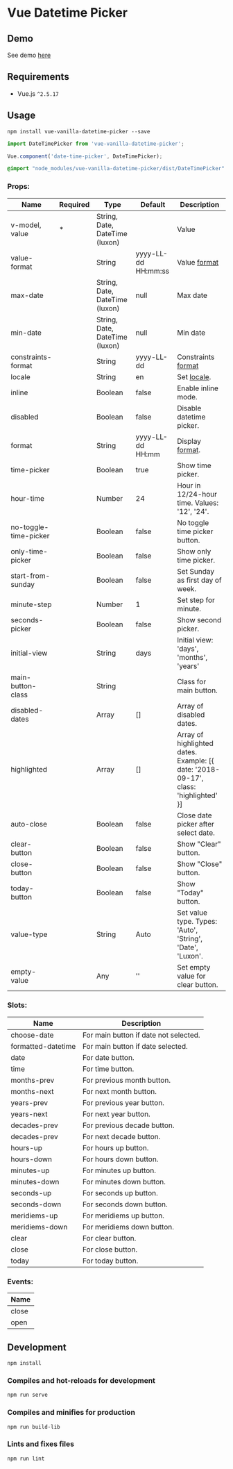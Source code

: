 # Vue Datetime Picker

## Demo

See demo [here](https://codepen.io/Shchepotin/pen/wEQyQx?editors=1010)

## Requirements

- Vue.js `^2.5.17`

## Usage

```
npm install vue-vanilla-datetime-picker --save
```

```javascript
import DateTimePicker from 'vue-vanilla-datetime-picker';

Vue.component('date-time-picker', DateTimePicker);
```

```sass
@import "node_modules/vue-vanilla-datetime-picker/dist/DateTimePicker"
```

### Props:

| Name                  | Required | Type                            | Default             | Description                                                                                                            |
| --------------------- | -------- | ------------------------------- | ------------------- | ---------------------------------------------------------------------------------------------------------------------- |
| v-model, value        | *        | String, Date, DateTime (luxon)  |                     | Value                                                                                                                  |
| value-format          |          | String                          | yyyy-LL-dd HH:mm:ss | Value [format](https://github.com/moment/luxon/blob/master/docs/formatting.md#table-of-tokens)                         |
| max-date              |          | String, Date, DateTime (luxon)  | null                | Max date                                                                                                               |
| min-date              |          | String, Date, DateTime (luxon)  | null                | Min date                                                                                                               |
| constraints-format    |          | String                          | yyyy-LL-dd          | Constraints [format](https://github.com/moment/luxon/blob/master/docs/formatting.md#table-of-tokens)                   |
| locale                |          | String                          | en                  | Set [locale](https://www.iana.org/assignments/language-subtag-registry/language-subtag-registry).                      |
| inline                |          | Boolean                         | false               | Enable inline mode.                                                                                                    |
| disabled              |          | Boolean                         | false               | Disable datetime picker.                                                                                               |
| format                |          | String                          | yyyy-LL-dd HH:mm    | Display [format](https://github.com/moment/luxon/blob/master/docs/formatting.md#table-of-tokens).                      |
| time-picker           |          | Boolean                         | true                | Show time picker.                                                                                                      |
| hour-time             |          | Number                          | 24                  | Hour in 12/24-hour time. Values: '12', '24'.                                                                           |
| no-toggle-time-picker |          | Boolean                         | false               | No toggle time picker button.                                                                                          |
| only-time-picker      |          | Boolean                         | false               | Show only time picker.                                                                                                 |
| start-from-sunday     |          | Boolean                         | false               | Set Sunday as first day of week.                                                                                       |
| minute-step           |          | Number                          | 1                   | Set step for minute.                                                                                                   |
| seconds-picker        |          | Boolean                         | false               | Show second picker.                                                                                                    |
| initial-view          |          | String                          | days                | Initial view: 'days', 'months', 'years'                                                                                |
| main-button-class     |          | String                          |                     | Class for main button.                                                                                                 |
| disabled-dates        |          | Array                           | []                  | Array of disabled dates.                                                                                               |
| highlighted           |          | Array                           | []                  | Array of highlighted dates. Example: [{ date: '2018-09-17', class: 'highlighted' }]                                    |
| auto-close            |          | Boolean                         | false               | Close date picker after select date.                                                                                   |
| clear-button          |          | Boolean                         | false               | Show "Clear" button.                                                                                                   |
| close-button          |          | Boolean                         | false               | Show "Close" button.                                                                                                   |
| today-button          |          | Boolean                         | false               | Show "Today" button.                                                                                                   |
| value-type            |          | String                          | Auto                | Set value type. Types: 'Auto', 'String', 'Date', 'Luxon'.                                                              |
| empty-value           |          | Any                             | ''                  | Set empty value for clear button.                                                                                      |

### Slots:

| Name                  | Description                                                       |
| --------------------- | ----------------------------------------------------------------- |
| choose-date           | For main button if date not selected.                             |
| formatted-datetime    | For main button if date selected.                                 |
| date                  | For date button.                                                  |
| time                  | For time button.                                                  |
| months-prev           | For previous month button.                                        |
| months-next           | For next month button.                                            |
| years-prev            | For previous year button.                                         |
| years-next            | For next year button.                                             |
| decades-prev          | For previous decade button.                                       |
| decades-prev          | For next decade button.                                           |
| hours-up              | For hours up button.                                              |
| hours-down            | For hours down  button.                                           |
| minutes-up            | For minutes up button.                                            |
| minutes-down          | For minutes down button.                                          |
| seconds-up            | For seconds up button.                                            |
| seconds-down          | For seconds down button.                                          |
| meridiems-up          | For meridiems up button.                                          |
| meridiems-down        | For meridiems down button.                                        |
| clear                 | For clear button.                                                 |
| close                 | For close button.                                                 |
| today                 | For today button.                                                 |

### Events:

| Name                  |
| --------------------- |
| close                 |
| open                  |

## Development

```
npm install
```

### Compiles and hot-reloads for development

```
npm run serve
```

### Compiles and minifies for production

```
npm run build-lib
```

### Lints and fixes files

```
npm run lint
```
